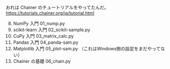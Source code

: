 おれは Chainer のチュートリアルをやってたんだ。
https://tutorials.chainer.org/ja/tutorial.html

8. NumPy 入門        01_nump.py
9. scikit-learn 入門 02_scikit-sample.py
10. CuPy 入門        03_matrix_calc.py
11. Pandas 入門      04_panda-sam.py
12. Matplotlib 入門  05_plot-sam.py （これはWindows側の設定をまだやってない）
14. Chainer の基礎   06_chain.py
